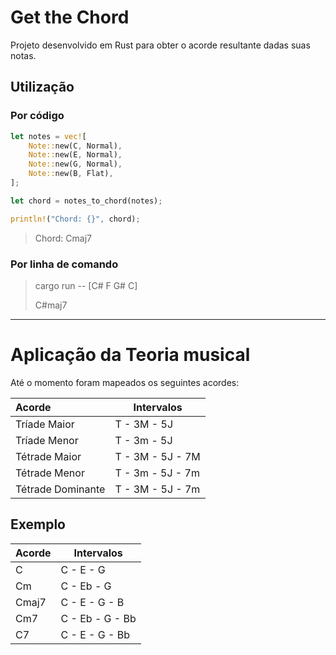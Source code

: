 # Get the Chord
Projeto desenvolvido em Rust para obter o acorde resultante dadas suas notas.

## Utilização
### Por código
```rust
let notes = vec![
    Note::new(C, Normal),
    Note::new(E, Normal),
    Note::new(G, Normal),
    Note::new(B, Flat),
];

let chord = notes_to_chord(notes);

println!("Chord: {}", chord);
```

>  Chord: Cmaj7

### Por linha de comando

> cargo run -- [C# F G# C]
>
> C#maj7

---

# Aplicação da Teoria musical
Até o momento foram mapeados os seguintes acordes:

| Acorde            | Intervalos |
| :------           | ------------ |
| Tríade Maior      | T - 3M - 5J  |
| Tríade Menor      | T - 3m - 5J  |
| Tétrade Maior     | T - 3M - 5J - 7M |
| Tétrade Menor     | T - 3m - 5J - 7m |
| Tétrade Dominante | T - 3M - 5J - 7m |

## Exemplo

| Acorde            | Intervalos |
| :------           | ------------ |
| C         | C - E  - G  |
| Cm        | C - Eb - G  |
| Cmaj7     | C - E  - G - B  |
| Cm7       | C - Eb - G - Bb |
| C7        | C - E  - G - Bb |